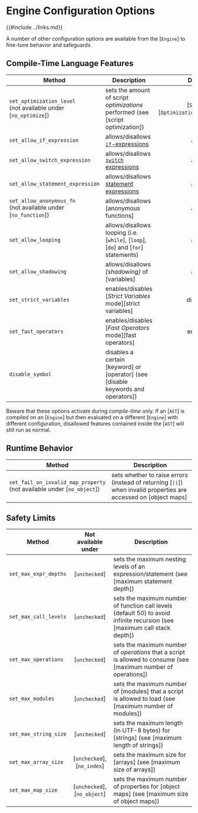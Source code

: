 Engine Configuration Options
============================

{{#include ../links.md}}

A number of other configuration options are available from the [`Engine`] to fine-tune behavior and safeguards.


Compile-Time Language Features
------------------------------

| Method                                                             | Description                                                                            |                 Default                 |
| ------------------------------------------------------------------ | -------------------------------------------------------------------------------------- | :-------------------------------------: |
| `set_optimization_level`<br/>(not available under [`no_optimize`]) | sets the amount of script _optimizations_ performed (see [script optimization])        | [`Simple`][`OptimizationLevel::Simple`] |
| `set_allow_if_expression`                                          | allows/disallows [`if`-expressions]({{rootUrl}}/language/if-expression.md)             |                  allow                  |
| `set_allow_switch_expression`                                      | allows/disallows [`switch` expressions]({{rootUrl}}/language/switch-expression.md)     |                  allow                  |
| `set_allow_statement_expression`                                   | allows/disallows [statement expressions]({{rootUrl}}/language/statement-expression.md) |                  allow                  |
| `set_allow_anonymous_fn`<br/>(not available under [`no_function`]) | allows/disallows [anonymous functions]                                                 |                  allow                  |
| `set_allow_looping`                                                | allows/disallows looping (i.e. [`while`], [`loop`], [`do`] and [`for`] statements)     |                  allow                  |
| `set_allow_shadowing`                                              | allows/disallows _[shadowing]_ of [variables]                                          |                  allow                  |
| `set_strict_variables`                                             | enables/disables [_Strict Variables_ mode][strict variables]                           |                disabled                 |
| `set_fast_operators`                                               | enables/disables [_Fast Operators_ mode][fast operators]                               |                 enabled                 |
| `disable_symbol`                                                   | disables a certain [keyword] or [operator] (see [disable keywords and operators])      |                                         |

Beware that these options activate during _compile-time_ only.  If an [`AST`] is compiled on an
[`Engine`] but then evaluated on a different [`Engine`] with different configuration, disallowed
features contained inside the [`AST`] will still run as normal.


Runtime Behavior
----------------

| Method                                                                     | Description                                                                                                      |
| -------------------------------------------------------------------------- | ---------------------------------------------------------------------------------------------------------------- |
| `set_fail_on_invalid_map_property`<br/>(not available under [`no_object`]) | sets whether to raise errors (instead of returning [`()`]) when invalid properties are accessed on [object maps] |

Safety Limits
-------------

| Method                |     Not available under      | Description                                                                                                               |
| --------------------- | :--------------------------: | ------------------------------------------------------------------------------------------------------------------------- |
| `set_max_expr_depths` |        [`unchecked`]         | sets the maximum nesting levels of an expression/statement (see [maximum statement depth])                                |
| `set_max_call_levels` |        [`unchecked`]         | sets the maximum number of function call levels (default 50) to avoid infinite recursion (see [maximum call stack depth]) |
| `set_max_operations`  |        [`unchecked`]         | sets the maximum number of _operations_ that a script is allowed to consume (see [maximum number of operations])          |
| `set_max_modules`     |        [`unchecked`]         | sets the maximum number of [modules] that a script is allowed to load (see [maximum number of modules])                   |
| `set_max_string_size` |        [`unchecked`]         | sets the maximum length (in UTF-8 bytes) for [strings] (see [maximum length of strings])                                  |
| `set_max_array_size`  | [`unchecked`], [`no_index`]  | sets the maximum size for [arrays] (see [maximum size of arrays])                                                         |
| `set_max_map_size`    | [`unchecked`], [`no_object`] | sets the maximum number of properties for [object maps] (see [maximum size of object maps])                               |
